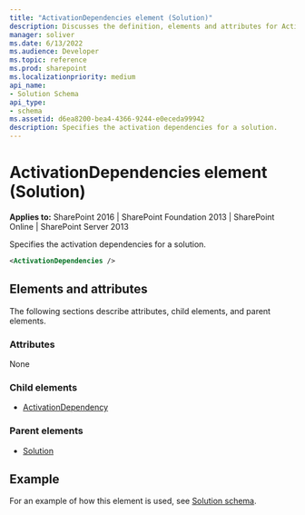 ```yaml
---
title: "ActivationDependencies element (Solution)"
description: Discusses the definition, elements and attributes for ActivationDependencies element (Solution).
manager: soliver
ms.date: 6/13/2022
ms.audience: Developer
ms.topic: reference
ms.prod: sharepoint
ms.localizationpriority: medium
api_name:
- Solution Schema
api_type:
- schema
ms.assetid: d6ea8200-bea4-4366-9244-e0eceda99942
description: Specifies the activation dependencies for a solution.
---
```


# ActivationDependencies element (Solution)

**Applies to:** SharePoint 2016 | SharePoint Foundation 2013 | SharePoint Online | SharePoint Server 2013
  
Specifies the activation dependencies for a solution.

```XML
<ActivationDependencies />
```

## Elements and attributes

The following sections describe attributes, child elements, and parent elements.

### Attributes

None
   
### Child elements

- [ActivationDependency](activationdependency-element-solution.md)
   
### Parent elements

- [Solution](solution-element-solution.md)
   
## Example

For an example of how this element is used, see [Solution schema](solution-schema.md).
  

